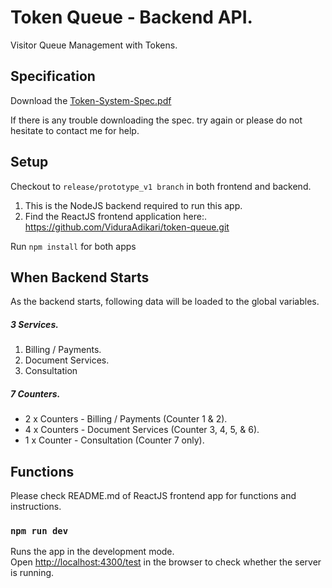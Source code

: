 # Token Queue - Backend API.

Visitor Queue Management with Tokens.

## Specification

Download the [Token-System-Spec.pdf](https://s3.amazonaws.com/cdn.vidura/token/Token-System-Spec.pdf)

If there is any trouble downloading the spec. try again or please do not hesitate to 
contact me for help.

## Setup

Checkout to `release/prototype_v1 branch` in both frontend and backend.

1. This is the NodeJS backend required to run this app.
2. Find the ReactJS frontend application here:.\
https://github.com/ViduraAdikari/token-queue.git

Run `npm install` for both apps

## When Backend Starts
As the backend starts, following data will be loaded to the global variables.

##### 3 Services.
1. Billing / Payments.
2. Document Services.
3. Consultation

##### 7 Counters.
- 2 x Counters - Billing / Payments (Counter 1 & 2).
- 4 x Counters - Document Services (Counter 3, 4, 5, & 6).
- 1 x Counter - Consultation (Counter 7 only). 

## Functions
Please check README.md of ReactJS frontend app for functions and instructions.

### `npm run dev`

Runs the app in the development mode.\
Open [http://localhost:4300/test](http://localhost:4300/test) in the browser to check whether the server is running.
